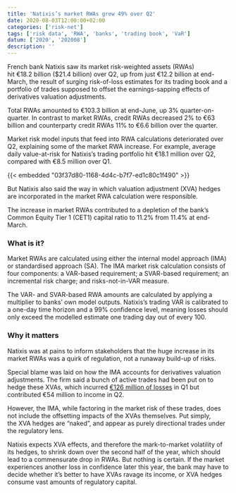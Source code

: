 ```yaml
---
title: 'Natixis’s market RWAs grew 49% over Q2'
date: 2020-08-03T12:00:00+02:00
categories: ['risk-net']
tags: ['risk data', 'RWA', 'banks', 'trading book', 'VaR']
datum: ['2020', '202008']
description: ''
---
```


French bank Natixis saw its market risk-weighted assets (RWAs) hit €18.2 billion ($21.4 billion) over Q2, up from just €12.2 billion at end-March, the result of surging risk-of-loss estimates for its trading book and a portfolio of trades supposed to offset the earnings-sapping effects of derivatives valuation adjustments.

Total RWAs amounted to €103.3 billion at end-June, up 3% quarter-on-quarter. In contrast to market RWAs, credit RWAs decreased 2% to €63 billion and counterparty credit RWAs 11% to €6.6 billion over the quarter.

Market risk model inputs that feed into RWA calculations deteriorated over Q2, explaining some of the market RWA increase. For example, average daily value-at-risk for Natixis’s trading portfolio hit €18.1 million over Q2, compared with €8.5 million over Q1.

{{< embedded "03f37d80-1168-4d4c-b7f7-ed1c80c1f490" >}}

But Natixis also said the way in which valuation adjustment (XVA) hedges are incorporated in the market RWA calculation were responsible.

The increase in market RWAs contributed to a depletion of the bank’s Common Equity Tier 1 (CET1) capital ratio to 11.2% from 11.4% at end-March.

### What is it?

Market RWAs are calculated using either the internal model approach (IMA) or standardised approach (SA). The IMA market risk calculation consists of four components: a VAR-based requirement; a SVAR-based requirement; an incremental risk charge; and risks-not-in-VAR measure.

The VAR- and SVAR-based RWA amounts are calculated by applying a multiplier to banks’ own model outputs. Natixis’s trading VAR is calibrated to a one-day time horizon and a 99% confidence level, meaning losses should only exceed the modelled estimate one trading day out of every 100.

### Why it matters

Natixis was at pains to inform stakeholders that the huge increase in its market RWAs was a quirk of regulation, not a runaway build-up of risks.

Special blame was laid on how the IMA accounts for derivatives valuation adjustments. The firm said a bunch of active trades had been put on to hedge these XVAs, which incurred [€126 million of losses](https://www.risk.net/risk-quantum/7540951/credit-agricole-natixis-unicredit-pummelled-by-xva-losses) in Q1 but contributed €54 million to income in Q2.

However, the IMA, while factoring in the market risk of these trades, does not include the offsetting impacts of the XVAs themselves. Put simply, the XVA hedges are “naked”, and appear as purely directional trades under the regulatory lens.

Natixis expects XVA effects, and therefore the mark-to-market volatility of its hedges, to shrink down over the second half of the year, which should lead to a commensurate drop in RWAs. But nothing is certain. If the market experiences another loss in confidence later this year, the bank may have to decide whether it’s better to have XVAs ravage its income, or XVA hedges consume vast amounts of regulatory capital.

